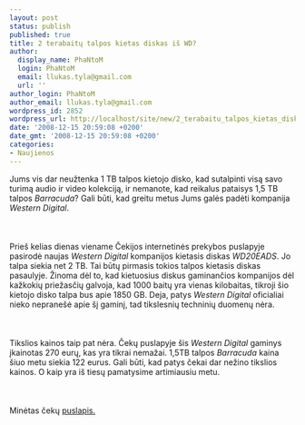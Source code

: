 ```yaml
---
layout: post
status: publish
published: true
title: 2 terabaitų talpos kietas diskas iš WD?
author:
  display_name: PhaNtoM
  login: PhaNtoM
  email: llukas.tyla@gmail.com
  url: ''
author_login: PhaNtoM
author_email: llukas.tyla@gmail.com
wordpress_id: 2852
wordpress_url: http://localhost/site/new/2_terabaitu_talpos_kietas_diskas_is_wd_/
date: '2008-12-15 20:59:08 +0200'
date_gmt: '2008-12-15 20:59:08 +0200'
categories:
- Naujienos
---
```

<p>Jums vis dar neužtenka 1 TB talpos kietojo disko, kad sutalpinti visą savo turimą audio ir video kolekciją, ir nemanote, kad reikalus pataisys 1,5 TB talpos <i>Barracuda</i>? Gali būti, kad greitu metus Jums galės padėti kompanija <i>Western Digital</i>.<br />
<br><br />
<br>Prieš kelias dienas viename Čekijos internetinės prekybos puslapyje pasirodė naujas <i>Western Digital</i> kompanijos kietasis diskas <i>WD20EADS</i>. Jo talpa siekia net 2 TB. Tai būtų pirmasis tokios talpos kietasis diskas pasaulyje. Žinoma dėl to, kad kietuosius diskus gaminančios kompanijos dėl kažkokių priežasčių galvoja, kad 1000 baitų yra vienas kilobaitas, tikroji šio kietojo disko talpa bus apie 1850 GB. Deja, patys <i>Western Digital</i> oficialiai nieko nepranešė apie šį gaminį, tad tikslesnių techninių duomenų nėra.<br />
<br><br />
<br>Tikslios kainos taip pat nėra. Čekų puslapyje šis <i>Western Digital</i> gaminys įkainotas 270 eurų, kas yra tikrai nemažai. 1,5TB talpos <i>Barracuda</i> kaina šiuo metu siekia 122 eurus. Gali būti, kad patys čekai dar nežino tikslios kainos. O kaip yra iš tiesų pamatysime artimiausiu metu.<br />
<br><br />
<br>Minėtas čekų <a class="ns" href="http://www.czechcomputer.cz/disc_doc-PFBCDFBA96DA2DAB1C125750D00767EB6.html?ansid=50">puslapis.</a><br />
<br><br />
<br><br />
<br></p>
